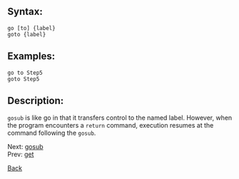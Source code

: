 ## Syntax:
`go [to] {label}`  
`goto {label}`
## Examples:
`go to Step5`  
`goto Step5`
## Description:
`gosub` is like go in that it transfers control to the named label. However, when the program encounters a `return` command, execution resumes at the command following the `gosub`.

Next: [gosub](gosub.md)  
Prev: [get](get.md)

[Back](../README.md)
